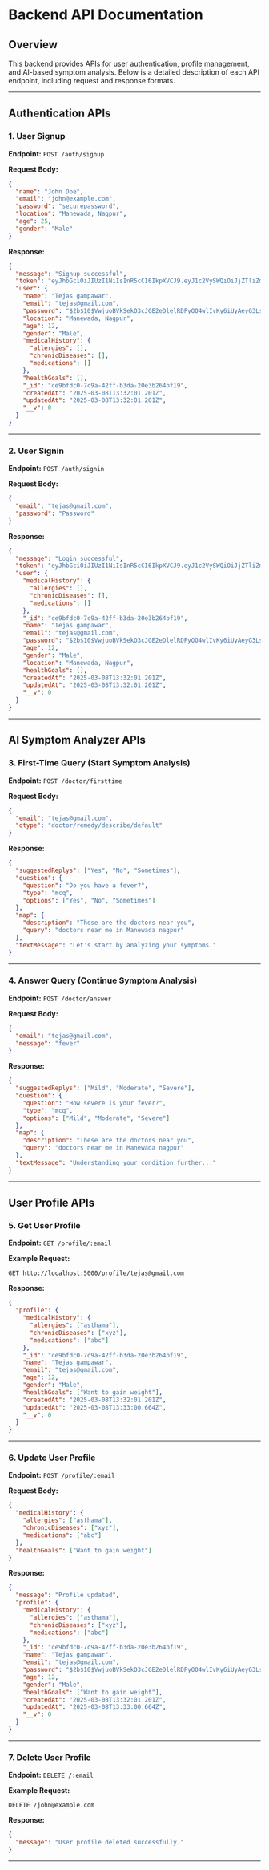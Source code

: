 # Backend API Documentation

## Overview

This backend provides APIs for user authentication, profile management, and AI-based symptom analysis. Below is a detailed description of each API endpoint, including request and response formats.

---

## **Authentication APIs**

### **1. User Signup**

**Endpoint:** `POST /auth/signup`

**Request Body:**

```json
{
  "name": "John Doe",
  "email": "john@example.com",
  "password": "securepassword",
  "location": "Manewada, Nagpur",
  "age": 25,
  "gender": "Male"
}
```

**Response:**

```json
{
  "message": "Signup successful",
  "token": "eyJhbGciOiJIUzI1NiIsInR5cCI6IkpXVCJ9.eyJ1c2VySWQiOiJjZTliZmRjMC03YzlhLTQyZmYtYjNkYS0yMGUzYjI2NGJmMTkiLCJlbWFpbCI6InRlamFzQGdtYWlsLmNvbSIsImlhdCI6MTc0MTQ0MDcyMSwiZXhwIjoxNzQyMDQ1NTIxfQ.1UU5B289iwrbMbMzc3lX0MPUDHxS2tzmfFt3C-_lffE",
  "user": {
    "name": "Tejas gampawar",
    "email": "tejas@gmail.com",
    "password": "$2b$10$VwjuoBVkSekO3cJGE2eDlelRDFyOO4wlIvKy6iUyAeyG3Lsnv2.gG",
    "location": "Manewada, Nagpur",
    "age": 12,
    "gender": "Male",
    "medicalHistory": {
      "allergies": [],
      "chronicDiseases": [],
      "medications": []
    },
    "healthGoals": [],
    "_id": "ce9bfdc0-7c9a-42ff-b3da-20e3b264bf19",
    "createdAt": "2025-03-08T13:32:01.201Z",
    "updatedAt": "2025-03-08T13:32:01.201Z",
    "__v": 0
  }
}
```

---

### **2. User Signin**

**Endpoint:** `POST /auth/signin`

**Request Body:**

```json
{
  "email": "tejas@gmail.com",
  "password": "Password"
}
```

**Response:**

```json
{
  "message": "Login successful",
  "token": "eyJhbGciOiJIUzI1NiIsInR5cCI6IkpXVCJ9.eyJ1c2VySWQiOiJjZTliZmRjMC03YzlhLTQyZmYtYjNkYS0yMGUzYjI2NGJmMTkiLCJlbWFpbCI6InRlamFzQGdtYWlsLmNvbSIsImlhdCI6MTc0MTQ0MDcyNywiZXhwIjoxNzQyMDQ1NTI3fQ.rp6Y0NuUAoFvNnJSA1ZwxVz32BgkuHA5mvhiO3PecSQ",
  "user": {
    "medicalHistory": {
      "allergies": [],
      "chronicDiseases": [],
      "medications": []
    },
    "_id": "ce9bfdc0-7c9a-42ff-b3da-20e3b264bf19",
    "name": "Tejas gampawar",
    "email": "tejas@gmail.com",
    "password": "$2b$10$VwjuoBVkSekO3cJGE2eDlelRDFyOO4wlIvKy6iUyAeyG3Lsnv2.gG",
    "age": 12,
    "gender": "Male",
    "location": "Manewada, Nagpur",
    "healthGoals": [],
    "createdAt": "2025-03-08T13:32:01.201Z",
    "updatedAt": "2025-03-08T13:32:01.201Z",
    "__v": 0
  }
}
```

---

## **AI Symptom Analyzer APIs**

### **3. First-Time Query (Start Symptom Analysis)**

**Endpoint:** `POST /doctor/firsttime`

**Request Body:**

```json
{
  "email": "tejas@gmail.com",
  "qtype": "doctor/remedy/describe/default"
}
```

**Response:**

```json
{
  "suggestedReplys": ["Yes", "No", "Sometimes"],
  "question": {
    "question": "Do you have a fever?",
    "type": "mcq",
    "options": ["Yes", "No", "Sometimes"]
  },
  "map": {
    "description": "These are the doctors near you",
    "query": "doctors near me in Manewada nagpur"
  },
  "textMessage": "Let's start by analyzing your symptoms."
}
```

---

### **4. Answer Query (Continue Symptom Analysis)**

**Endpoint:** `POST /doctor/answer`

**Request Body:**

```json
{
  "email": "tejas@gmail.com",
  "message": "fever"
}
```

**Response:**

```json
{
  "suggestedReplys": ["Mild", "Moderate", "Severe"],
  "question": {
    "question": "How severe is your fever?",
    "type": "mcq",
    "options": ["Mild", "Moderate", "Severe"]
  },
  "map": {
    "description": "These are the doctors near you",
    "query": "doctors near me in Manewada nagpur"
  },
  "textMessage": "Understanding your condition further..."
}
```

---

## **User Profile APIs**

### **5. Get User Profile**

**Endpoint:** `GET /profile/:email`

**Example Request:**

```http
GET http://localhost:5000/profile/tejas@gmail.com
```

**Response:**

```json
{
  "profile": {
    "medicalHistory": {
      "allergies": ["asthama"],
      "chronicDiseases": ["xyz"],
      "medications": ["abc"]
    },
    "_id": "ce9bfdc0-7c9a-42ff-b3da-20e3b264bf19",
    "name": "Tejas gampawar",
    "email": "tejas@gmail.com",
    "age": 12,
    "gender": "Male",
    "healthGoals": ["Want to gain weight"],
    "createdAt": "2025-03-08T13:32:01.201Z",
    "updatedAt": "2025-03-08T13:33:00.664Z",
    "__v": 0
  }
}
```

---

### **6. Update User Profile**

**Endpoint:** `POST /profile/:email`

**Request Body:**

```json
{
  "medicalHistory": {
    "allergies": ["asthama"],
    "chronicDiseases": ["xyz"],
    "medications": ["abc"]
  },
  "healthGoals": ["Want to gain weight"]
}
```

**Response:**

```json
{
  "message": "Profile updated",
  "profile": {
    "medicalHistory": {
      "allergies": ["asthama"],
      "chronicDiseases": ["xyz"],
      "medications": ["abc"]
    },
    "_id": "ce9bfdc0-7c9a-42ff-b3da-20e3b264bf19",
    "name": "Tejas gampawar",
    "email": "tejas@gmail.com",
    "password": "$2b$10$VwjuoBVkSekO3cJGE2eDlelRDFyOO4wlIvKy6iUyAeyG3Lsnv2.gG",
    "age": 12,
    "gender": "Male",
    "healthGoals": ["Want to gain weight"],
    "createdAt": "2025-03-08T13:32:01.201Z",
    "updatedAt": "2025-03-08T13:33:00.664Z",
    "__v": 0
  }
}
```

---

### **7. Delete User Profile**

**Endpoint:** `DELETE /:email`

**Example Request:**

```http
DELETE /john@example.com
```

**Response:**

```json
{
  "message": "User profile deleted successfully."
}
```

---

